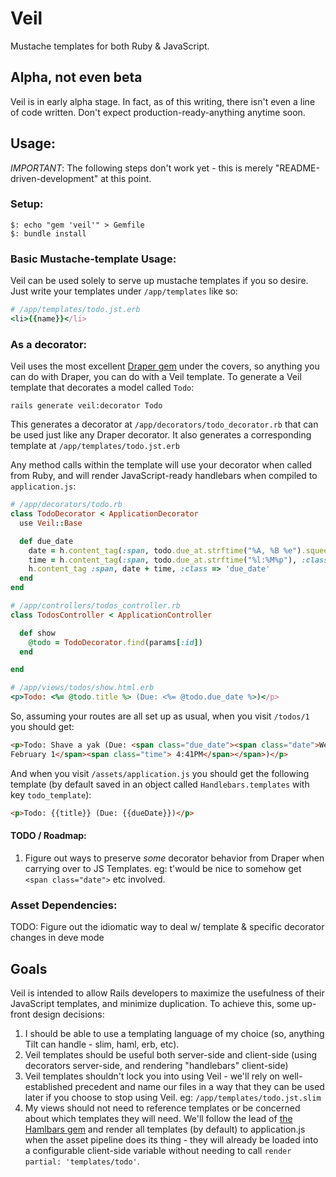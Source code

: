 # Veil

Mustache templates for both Ruby & JavaScript.

## Alpha, not even beta

Veil is in early alpha stage. In fact, as of this writing, there isn't even a
line of code written. Don't expect production-ready-anything anytime soon.

## Usage:

*IMPORTANT*: The following steps don't work yet - this is merely
"README-driven-development" at this point.

### Setup:

```
$: echo "gem 'veil'" > Gemfile
$: bundle install
```

### Basic Mustache-template Usage:

Veil can be used solely to serve up mustache templates if you so desire. Just
write your templates under `/app/templates` like so:

```ruby
# /app/templates/todo.jst.erb
<li>{{name}}</li>
```

### As a decorator:

Veil uses the most excellent [Draper gem](https://github.com/jcasimir/draper)
under the covers, so anything you can do with Draper, you can do with a Veil
template. To generate a Veil template that decorates a model called `Todo`:

```
rails generate veil:decorator Todo
```

This generates a decorator at `/app/decorators/todo_decorator.rb` that can be
used just like any Draper decorator. It also generates a corresponding template
at `/app/templates/todo.jst.erb`

Any method calls within the template will use your decorator when called from
Ruby, and will render JavaScript-ready handlebars when compiled to
`application.js`:

```ruby
# /app/decorators/todo.rb
class TodoDecorator < ApplicationDecorator
  use Veil::Base

  def due_date
    date = h.content_tag(:span, todo.due_at.strftime("%A, %B %e").squeeze(" "), :class => 'date')
    time = h.content_tag(:span, todo.due_at.strftime("%l:%M%p"), :class => 'time').delete(" ")
    h.content_tag :span, date + time, :class => 'due_date'
  end
end
```

```ruby
# /app/controllers/todos_controller.rb
class TodosController < ApplicationController

  def show
    @todo = TodoDecorator.find(params[:id])
  end

end
```

```ruby
# /app/views/todos/show.html.erb
<p>Todo: <%= @todo.title %> (Due: <%= @todo.due_date %>)</p>
```

So, assuming your routes are all set up as usual, when you visit `/todos/1` you should get:

```html
<p>Todo: Shave a yak (Due: <span class="due_date"><span class="date">Wednesday,
February 1</span><span class="time"> 4:41PM</span></span>)</p>
```

And when you visit `/assets/application.js` you should get the following
template (by default saved in an object called `Handlebars.templates` with key
`todo_template`):

```html
<p>Todo: {{title}} (Due: {{dueDate}})</p>

```

#### TODO / Roadmap:

1. Figure out ways to preserve *some* decorator behavior from Draper when
   carrying over to JS Templates. eg: t'would be nice to somehow get `<span
   class="date">` etc involved.

### Asset Dependencies:

TODO: Figure out the idiomatic way to deal w/ template & specific decorator
changes in deve mode

## Goals

Veil is intended to allow Rails developers to maximize the usefulness of their
JavaScript templates, and minimize duplication. To achieve this, some up-front
design decisions:

1. I should be able to use a templating language of my choice (so, anything
   Tilt can handle - slim, haml, erb, etc).
2. Veil templates should be useful both server-side and client-side (using
   decorators server-side, and rendering "handlebars" client-side)
3. Veil templates shouldn't lock you into using Veil - we'll rely on
   well-established precedent and name our files in a way that they can be used
   later if you choose to stop using Veil. eg: `/app/templates/todo.jst.slim`
4. My views should not need to reference templates or be concerned about which
   templates they will need. We'll follow the lead of [the Hamlbars
   gem](https://github.com/jamesotron/hamlbars) and render all templates (by
   default) to application.js when the asset pipeline does its thing - they
   will already be loaded into a configurable client-side variable without
   needing to call `render partial: 'templates/todo'`.

